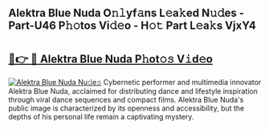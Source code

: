 ## Alektra Blue Nuda O𝚗𝚕yf𝚊ns L𝚎a𝚔ed N𝚞𝚍es - Part-U46 P𝚑𝚘tos Vi𝚍𝚎o - H𝚘𝚝 Part L𝚎a𝚔s VjxY4

# <h2><a href="http://kf10s4.oniu.top/?m=Alektra+Blue+Nuda">🔗👉 🔴 Alektra Blue Nuda P𝚑ot𝚘𝚜 V𝚒d𝚎o</a></h2>

[![Alektra Blue Nuda Nu𝚍e𝚜](https://i.imgur.com/0qMVB7G.gif)](http://kf10s4.oniu.top/?m=Alektra+Blue+Nuda)
Cybernetic performer and multimedia innovator Alektra Blue Nuda, acclaimed for distributing dance and lifestyle inspiration through viral dance sequences and compact films. Alektra Blue Nuda's public image is characterized by its openness and accessibility, but the depths of his personal life remain a captivating mystery.  
